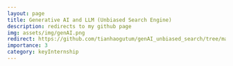 ```yaml
---
layout: page
title: Generative AI and LLM (Unbiased Search Engine)
description: redirects to my github page
img: assets/img/genAI.png
redirect: https://github.com/tianhaogutum/genAI_unbiased_search/tree/main
importance: 3
category: keyInternship
---
```

